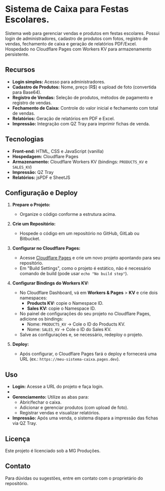 # Sistema de Caixa para Festas Escolares.
Sistema web para gerenciar vendas e produtos em festas escolares. Possui login de administradores, cadastro de produtos com fotos, registro de vendas, fechamento de caixa e geração de relatórios PDF/Excel. Hospedado no Cloudflare Pages com Workers KV para armazenamento persistente.

## Recursos
- **Login simples:** Acesso para administradores.
- **Cadastro de Produtos:** Nome, preço (R$) e upload de foto (convertida para Base64).
- **Registro de Vendas:** Seleção de produtos, métodos de pagamento e registro de vendas.
- **Fechamento de Caixa:** Controle do valor inicial e fechamento com total de vendas.
- **Relatórios:** Geração de relatórios em PDF e Excel.
- **Impressão:** Integração com QZ Tray para imprimir fichas de venda.

## Tecnologias
- **Front-end:** HTML, CSS e JavaScript (vanilla)
- **Hospedagem:** Cloudflare Pages
- **Armazenamento:** Cloudflare Workers KV (bindings: `PRODUCTS_KV` e `SALES_KV`)
- **Impressão:** QZ Tray
- **Relatórios:** jsPDF e SheetJS


## Configuração e Deploy

1. **Prepare o Projeto:**
   - Organize o código conforme a estrutura acima.

2. **Crie um Repositório:**
   - Hospede o código em um repositório no GitHub, GitLab ou Bitbucket.

3. **Configurar no Cloudflare Pages:**
   - Acesse [Cloudflare Pages](https://pages.cloudflare.com/) e crie um novo projeto apontando para seu repositório.
   - Em "Build Settings", como o projeto é estático, não é necessário comando de build (pode usar `echo "No build step"`).

4. **Configurar Bindings do Workers KV:**
   - No Cloudflare Dashboard, vá em **Workers & Pages** > **KV** e crie dois namespaces:
     - **Products KV:** copie o Namespace ID.
     - **Sales KV:** copie o Namespace ID.
   - No painel de configurações do seu projeto no Cloudflare Pages, adicione os bindings:
     - Nome: `PRODUCTS_KV` → Cole o ID do Products KV.
     - Nome: `SALES_KV` → Cole o ID do Sales KV.
   - Salve as configurações e, se necessário, redeploy o projeto.

5. **Deploy:**
   - Após configurar, o Cloudflare Pages fará o deploy e fornecerá uma URL (ex.: `https://meu-sistema-caixa.pages.dev`).

## Uso

- **Login:** Acesse a URL do projeto e faça login.
- 
- **Gerenciamento:** Utilize as abas para:
  - Abrir/fechar o caixa.
  - Adicionar e gerenciar produtos (com upload de foto).
  - Registrar vendas e visualizar relatórios.
- **Impressão:** Após uma venda, o sistema dispara a impressão das fichas via QZ Tray.

## Licença
Este projeto é licenciado sob a MG Produções.

## Contato
Para dúvidas ou sugestões, entre em contato com o proprietário do repositório.


